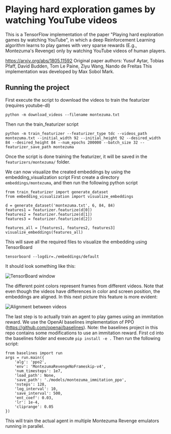 # Playing hard exploration games by watching YouTube videos

This is a TensorFlow implementation of the paper "Playing hard exploration games by watching YouTube", in which a deep Reinforcement Learning algorithm learns to play games with very sparse rewards (E.g., Montezuma's Revenge) only by watching YouTube videos of human players.

https://arxiv.org/abs/1805.11592
Original paper authors: Yusuf Aytar, Tobias Pfaff, David Budden, Tom Le Paine, Ziyu Wang, Nando de Freitas
This implementation was developed by Max Sobol Mark.

## Running the project
First execute the script to download the videos to train the featurizer (requires youtube-dl)

`python -m download_videos --filename montezuma.txt`

Then run the train_featurizer script

`python -m train_featurizer --featurizer_type tdc --videos_path montezuma.txt --initial_width 92 --initial_height 92 --desired_width 84 --desired_height 84 --num_epochs 200000 --batch_size 32 --featurizer_save_path montezuma`

Once the script is done training the featurizer, it will be saved in the `featurizers/montezuma/` folder.

We can now visualize the created embeddings by using the embedding_visualization script
First create a directory `embeddings/montezuma`, and then run the following python script


```
from train_featurizer import generate_dataset
from embedding_visualization import visualize_embeddings

d = generate_dataset('montezuma.txt', 6, 84, 84)
features1 = featurizer.featurize(d[0])
features2 = featurizer.featurize(d[1])
features3 = featurizer.featurize(d[2])

features_all = [features1, features2, features3]
visualize_embeddings(features_all)
```

This will save all the required files to visualize the embedding using TensorBoard

`tensorboard --logdir=./embeddings/default`

It should look something like this:

![TensorBoard window](/t-sne.png "TensorBoard window")

The different point colors represent frames from different videos. Note that even though the videos have differences in color and screen position, the embeddings are aligned. In this next picture this feature is more evident:

![Alignment between videos](/alignment_demo.png "Alignment between videos")


The last step is to actually train an agent to play games using an immitation reward. We use the OpenAI baselines implementation of PPO (https://github.com/openai/baselines).
Note: the baselines project in this repo contains some modifications to use an immitation reward.
First cd into the baselines folder and execute `pip install -e .`
Then run the following script:
```
from baselines import run
args = run.main({
    'alg': 'ppo2',
    'env': 'MontezumaRevengeNoFrameskip-v4',
    'num_timesteps': 1e7,
    'load_path': None,
    'save_path': './models/montezuma_immitation_ppo',
    'nsteps': 128,
    'log_interval': 10,
    'save_interval': 500,
    'ent_coef': 0.03,
    'lr': 1e-4,
    'cliprange': 0.05
})
```

This will train the actual agent in multiple Montezuma Revenge emulators running in parallel.